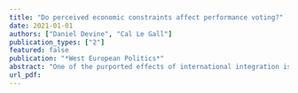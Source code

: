 ```yaml
---
title: "Do perceived economic constraints affect performance voting?"
date: 2021-01-01
authors: ["Daniel Devine", "Cal Le Gall"]
publication_types: ["2"]
featured: false
publication: "*West European Politics*"
abstract: "One of the purported effects of international integration is that voters ar¬¬e less able, or less willing, to punish or reward incumbents for economic performance: since governments are less able to influence economic outcomes, this consideration weighs less for voters at the ballot box. This would have serious implications for democratic legitimacy. Yet the balancing demands hypothesis predicts voters compensate for this by judging incumbents on non-economic performance instead. In this paper, we critique this theory theoretically and empirically, putting it to the test for one of the first times at the individual level. Combining perceptions of policy performance across six issue areas with novel survey items which measure perceptions of economic policy, we show that whilst performance voting does occur, there is no support for the balancing demands hypothesis. Voting based on performance in economic or non-economic areas remains largely unrelated to perceptions of constraint."
url_pdf: 
---
```


